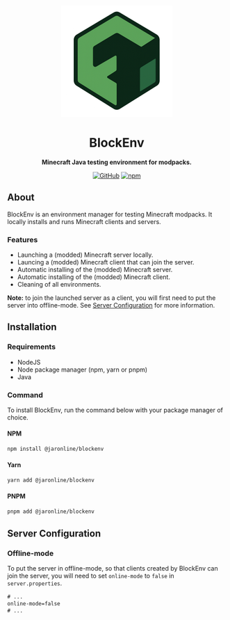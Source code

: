 <div align="center">

<img width="256" src="./icon.png" alt="BlockEnv logo">

# BlockEnv

**Minecraft Java testing environment for modpacks.**

[![GitHub](https://img.shields.io/github/license/jaronline/blockenv)](https://github.com/jaronline/blockenv/blob/main/LICENSE)
[![npm](https://img.shields.io/npm/v/@jaronline/blockenv?color=crimson&logo=npm&style=flat-square)](https://www.npmjs.com/package/@jaronline/blockenv)

</div>

## About

BlockEnv is an environment manager for testing Minecraft modpacks. It locally installs and runs Minecraft clients and servers.

### Features

- Launching a (modded) Minecraft server locally.
- Launcing a (modded) Minecraft client that can join the server.
- Automatic installing of the (modded) Minecraft server.
- Automatic installing of the (modded) Minecraft client.
- Cleaning of all environments.

**Note:** to join the launched server as a client, you will first need to put the server into offline-mode. See [Server Configuration](#server-configuration) for more information.

## Installation

### Requirements

- NodeJS
- Node package manager (npm, yarn or pnpm)
- Java

### Command

To install BlockEnv, run the command below with your package manager of choice.

#### NPM

```bash
npm install @jaronline/blockenv
```

#### Yarn

```bash
yarn add @jaronline/blockenv
```

#### PNPM

```bash
pnpm add @jaronline/blockenv
```

## Server Configuration

### Offline-mode

To put the server in offline-mode, so that clients created by BlockEnv can join the server, you will need to set `online-mode` to `false` in `server.properties`.

```properties
# ...
online-mode=false
# ...
```
